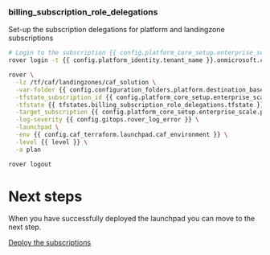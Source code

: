 
### billing_subscription_role_delegations
Set-up the subscription delegations for platform and landingzone subscriptions

```bash
# Login to the subscription {{ config.platform_core_setup.enterprise_scale.primary_subscription_details.subscription_name }} with the user {{ config.billing_subscription_role_delegations.azuread_user_ea_account_owner }}
rover login -t {{ config.platform_identity.tenant_name }}.onmicrosoft.com

rover \
  -lz /tf/caf/landingzones/caf_solution \
  -var-folder {{ config.configuration_folders.platform.destination_base_path }}/{{ config.configuration_folders.platform.destination_relative_path }}/level0/billing_subscription_role_delegations \
  -tfstate_subscription_id {{ config.platform_core_setup.enterprise_scale.primary_subscription_details.subscription_id }} \
  -tfstate {{ tfstates.billing_subscription_role_delegations.tfstate }} \
  -target_subscription {{ config.platform_core_setup.enterprise_scale.primary_subscription_details.subscription_id }} \
  -log-severity {{ config.gitops.rover_log_error }} \
  -launchpad \
  -env {{ config.caf_terraform.launchpad.caf_environment }} \
  -level {{ level }} \
  -a plan

rover logout

```


# Next steps

When you have successfully deployed the launchpad you can  move to the next step.

[Deploy the subscriptions](../../level1/subscriptions/readme.md)